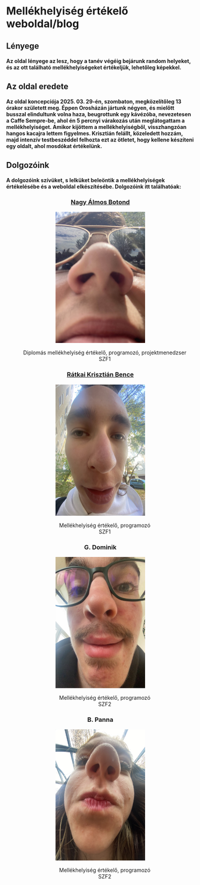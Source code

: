 # Mellékhelyiség értékelő weboldal/blog

## Lényege

#### Az oldal lényege az lesz, hogy a tanév végéig bejárunk random helyeket, és az ott található mellékhelyiségeket értékeljük, lehetőleg képekkel.

## Az oldal eredete

#### Az oldal koncepciója 2025. 03. 29-én, szombaton, megközelítőleg 13 órakor született meg. Éppen Orosházán jártunk négyen, és mielőtt busszal elindultunk volna haza, beugrottunk egy kávézóba, nevezetesen a Caffe Sempre-be, ahol én 5 percnyi várakozás után meglátogattam a mellékhelyiséget. Amikor kijöttem a mellékhelyiségből, visszhangzóan hangos kacajra lettem figyelmes. Krisztián felállt, közeledett hozzám, majd intenzív testbeszéddel felhozta ezt az ötletet, hogy kellene készíteni egy oldalt, ahol mosdókat értékelünk.

## Dolgozóink
#### A dolgozóink szívüket, s lelküket beleöntik a mellékhelyiségek értékelésébe és a weboldal elkészítésébe. Dolgozóink itt találhatóak:
<div id="tagok-botond" align="center">
  <h3 align="center"><a href="https://github.com/fluffyastro">Nagy Álmos Botond</a></h3>
  <img src=/Tagok/tagok_botond.jpg width="240px" height="350px" border-radius="15px">
  <ul align="center">Diplomás mellékhelyiség értékelő, programozó, projektmenedzser<br>SZF1</ul>
</div>
<div id="tagok-krisz" align="center">
  <h3><a href="https://github.com/artife10">Rátkai Krisztián Bence</a></h3>
  <img src=/Tagok/tagok_krisz.JPG width="240px" height="350px" border-radius="15px">
  <ul>Mellékhelyiség értékelő, programozó<br>SZF1</ul>
</div>
<div id="tagok-dominik" align="center">
  <h3><a>G. Dominik</a></h3>
  <img src=/Tagok/tagok_gresi.jpeg width="240px" height="350px" border-radius="15px">
  <ul>Mellékhelyiség értékelő, programozó<br>SZF2</ul>
</div>
<div id="tagok-panna" align="center">
  <h3><a>B. Panna</a></h3>
  <img src=/Tagok/tagok_panna.jpeg width="240px" height="350px" border-radius="15px">
  <ul>Mellékhelyiség értékelő, programozó<br>SZF2</ul>
</div>
